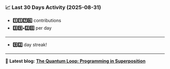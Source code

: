 <!--START_STATS-->
### 📈 Last 30 Days Activity (2025-08-31)  
- **1️⃣1️⃣7️⃣6️⃣** contributions  
- **3️⃣9️⃣•2️⃣0️⃣** per day
---
- **9️⃣2️⃣** day streak!
---
📝 **Latest blog:** [**The Quantum Loop: Programming in Superposition**](https://andriak.com/blog/quantum-loop)
<!--END_STATS-->

